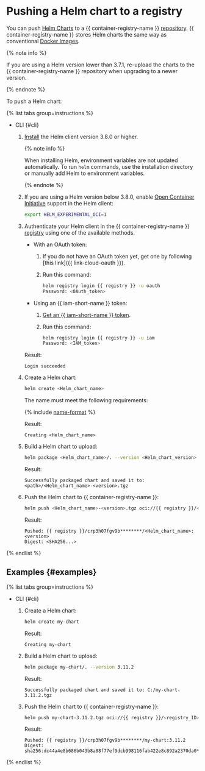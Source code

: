 # Pushing a Helm chart to a registry

You can push [Helm Charts](https://helm.sh/docs/topics/charts/) to a {{ container-registry-name }} [repository](../../concepts/repository.md). {{ container-registry-name }} stores Helm charts the same way as conventional [Docker Images](../../concepts/docker-image.md).

{% note info %}

If you are using a Helm version lower than 3.7.1, re-upload the charts to the {{ container-registry-name }} repository when upgrading to a newer version.

{% endnote %}

To push a Helm chart:

{% list tabs group=instructions %}

- CLI {#cli}

  1. [Install](https://helm.sh/docs/intro/install/) the Helm client version 3.8.0 or higher.

     {% note info %}

     When installing Helm, environment variables are not updated automatically. To run `helm` commands, use the installation directory or manually add Helm to environment variables.

     {% endnote %}

  1. If you are using a Helm version below 3.8.0, enable [Open Container Initiative](https://opencontainers.org/) support in the Helm client:

     ```bash
     export HELM_EXPERIMENTAL_OCI=1
     ```

  1. Authenticate your Helm client in the {{ container-registry-name }} [registry](../../concepts/registry.md) using one of the available methods.
     * With an OAuth token:
       1. If you do not have an OAuth token yet, get one by following [this link]({{ link-cloud-oauth }}).
       1. Run this command:

          ```bash
          helm registry login {{ registry }} -u oauth
          Password: <OAuth_token>
          ```

     * Using an {{ iam-short-name }} token:
       1. [Get an {{ iam-short-name }} token](../../../iam/operations/iam-token/create.md).
       1. Run this command:

          ```bash
          helm registry login {{ registry }} -u iam
          Password: <IAM_token>
          ```

     Result:

     ```text
     Login succeeded
     ```

  1. Create a Helm chart:
  
     ```bash
     helm create <Helm_chart_name>
     ```

     The name must meet the following requirements:

     {% include [name-format](../../../_includes/name-format.md) %}

     Result:

     ```text
     Creating <Helm_chart_name>
     ```

  1. Build a Helm chart to upload:

     ```bash
     helm package <Helm_chart_name>/. --version <Helm_chart_version>
     ```

     Result:

     ```text
     Successfully packaged chart and saved it to: <path>/<Helm_chart_name>-<version>.tgz
     ```

  1. Push the Helm chart to {{ container-registry-name }}:

     ```bash
     helm push <Helm_chart_name>-<version>.tgz oci://{{ registry }}/<registry_ID>
     ```

     Result:

     ```text
     Pushed: {{ registry }}/crp3h07fgv9b********/<Helm_chart_name>:<version>
     Digest: <SHA256...>
     ```

{% endlist %}

## Examples {#examples}

{% list tabs group=instructions %}

- CLI {#cli}

  1. Create a Helm chart:

     ```bash
     helm create my-chart
     ```

     Result:

     ```text
     Creating my-chart
     ```

  1. Build a Helm chart to upload:

     ```bash
     helm package my-chart/. --version 3.11.2
     ```

     Result:

     ```text
     Successfully packaged chart and saved it to: C:/my-chart-3.11.2.tgz
     ```

  1. Push the Helm chart to {{ container-registry-name }}:

     ```bash
     helm push my-chart-3.11.2.tgz oci://{{ registry }}/<registry_ID>
     ```

     Result:

     ```text
     Pushed: {{ registry }}/crp3h07fgv9b********/my-chart:3.11.2
     Digest: sha256:dc44a4e8b686b043b8a88f77ef9dcb998116fab422e8c892a2370da0********
     ```

{% endlist %}
